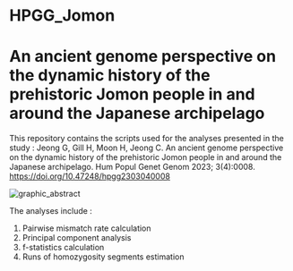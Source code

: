 # HPGG_Jomon
# An ancient genome perspective on the dynamic history of the prehistoric Jomon people in and around the Japanese archipelago

This repository contains the scripts used for the analyses presented in the study :
Jeong G, Gill H, Moon H, Jeong C. An ancient genome perspective on the dynamic history of the prehistoric Jomon people in and around the Japanese archipelago. Hum Popul Genet Genom 2023; 3(4):0008. https://doi.org/10.47248/hpgg2303040008

![graphic_abstract](https://github.com/jkc0326/jomon/assets/101079700/983f9a73-cf05-460d-ad4c-c3b64d3b753a)

The analyses include :
1. Pairwise mismatch rate calculation
2. Principal component analysis
3. f-statistics calculation
4. Runs of homozygosity segments estimation
